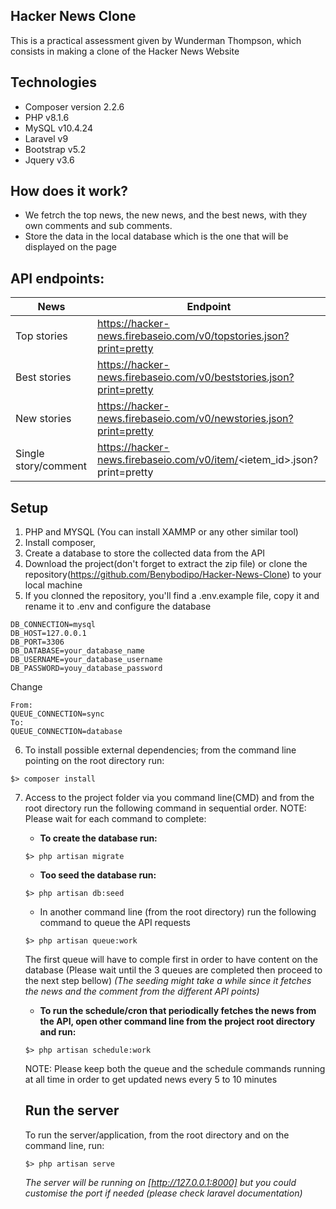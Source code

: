 ## Hacker News Clone

<p>This is a practical assessment given by Wunderman Thompson, which consists in making a clone of the Hacker News Website</p>

## Technologies
- Composer version 2.2.6
- PHP v8.1.6 
- MySQL v10.4.24
- Laravel v9
- Bootstrap v5.2
- Jquery v3.6
## How does it work?
- We fetrch the top news, the new news, and the best news, with they own comments and sub comments. 
- Store the data in the local database which is the one that will be displayed on the page

## API endpoints:
|News                 |Endpoint                                                               |
|---------------------|-----------------------------------------------------------------------|
|Top stories          |https://hacker-news.firebaseio.com/v0/topstories.json?print=pretty     |
|Best stories         |https://hacker-news.firebaseio.com/v0/beststories.json?print=pretty    |
|New stories          |https://hacker-news.firebaseio.com/v0/newstories.json?print=pretty     |
|Single story/comment |https://hacker-news.firebaseio.com/v0/item/<ietem_id>.json?print=pretty|

## Setup
1. PHP and MYSQL (You can install XAMMP or any other similar tool)
2. Install composer, 
3. Create a database to store the collected data from the API
4. Download the project(don't forget to extract the zip file) or clone the repository(https://github.com/Benybodipo/Hacker-News-Clone) to your local machine
5. If you clonned the repository, you'll find a .env.example file, copy it and rename it to .env and configure the database
```
DB_CONNECTION=mysql
DB_HOST=127.0.0.1
DB_PORT=3306
DB_DATABASE=your_database_name
DB_USERNAME=your_database_username
DB_PASSWORD=youy_database_password
```
Change
```
From: 
QUEUE_CONNECTION=sync
To:
QUEUE_CONNECTION=database
```
6. To install possible external dependencies; from the command line pointing on the root directory run:
``` 
$> composer install 
```
7. Access to the project folder via you command line(CMD) and from the root directory run the following command in sequential order. NOTE: Please wait for each command to complete:
    * **To create the database run:**
    ```
    $> php artisan migrate
    ```
    * **Too seed the database run:**
    ```
    $> php artisan db:seed
    ```

    * In another command line (from the root directory) run the following command to queue the API requests
    ```
    $> php artisan queue:work
    ```
    The first queue will have to comple first in order to have content on the database (Please wait until the 3 queues are completed then proceed to the next step bellow)
    _(The seeding might take a while since it fetches the news and the comment from the different API points)_
    * **To run the schedule/cron that periodically fetches the news from the API, open  other command line from the project root directory and run:**
    ```
    $> php artisan schedule:work
    ```

    NOTE: Please keep both the queue and the schedule commands running at all time in order to get updated news every 5 to 10 minutes

    ## Run the server
    To run the server/application, from the root directory and on the command line, run:
    ```
    $> php artisan serve
    ```
    _The server will be running on [http://127.0.0.1:8000] but you could customise the port if needed (please check laravel documentation)_

